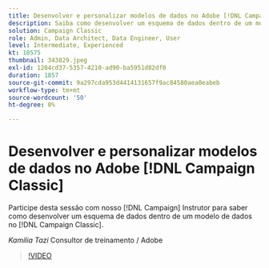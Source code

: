 ```yaml
---
title: Desenvolver e personalizar modelos de dados no Adobe [!DNL Campaign Classic]
description: Saiba como desenvolver um esquema de dados dentro de um modelo de dados no [!DNL Campaign Classic]
solution: Campaign Classic
role: Admin, Data Architect, Data Engineer, User
level: Intermediate, Experienced
kt: 10575
thumbnail: 343829.jpeg
exl-id: 1284cd37-5357-4210-ad90-ba5951d82df0
duration: 1857
source-git-commit: 9a297cda953d4414131657f9ac84580aea0eabeb
workflow-type: tm+mt
source-wordcount: '50'
ht-degree: 0%

---
```


# Desenvolver e personalizar modelos de dados no Adobe [!DNL Campaign Classic]

Participe desta sessão com nosso [!DNL Campaign] Instrutor para saber como desenvolver um esquema de dados dentro de um modelo de dados no [!DNL Campaign Classic].

*Kamilia Tazi* Consultor de treinamento / Adobe

>[!VIDEO](https://video.tv.adobe.com/v/343829/?quality=12&learn=on)
